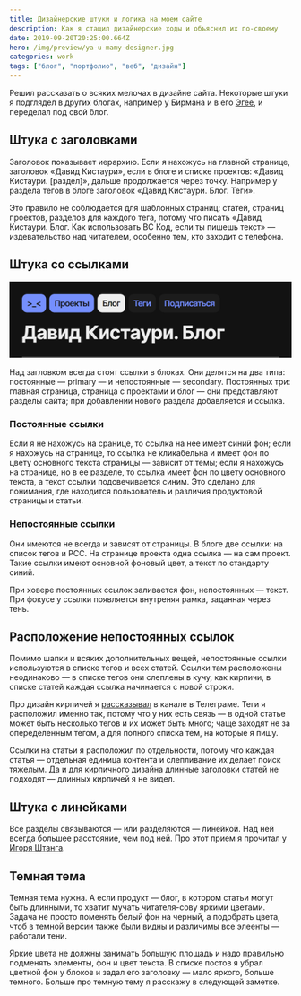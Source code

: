 ```yaml
---
title: Дизайнерские штуки и логика на моем сайте
description: Как я стащил дизайнерские ходы и объяснил их по-своему
date: 2019-09-20T20:25:00.664Z
hero: /img/preview/ya-u-mamy-designer.jpg
categories: work
tags: ["блог", "портфолио", "веб", "дизайн"]
---
```


Решил рассказать о всяких мелочах в дизайне сайта. Некоторые штуки я подглядел в других блогах, например у Бирмана и в его [Эгее](https://blogengine.ru), и переделал под свой блог.

## Штука с заголовками

Заголовок показывает иерархию. Если я нахожусь на главной странице, заголовок «Давид Кистаури», если в блоге и списке проектов: «Давид Кистаури. [раздел]», дальше продолжается через точку. Например у раздела тегов в блоге заголовок «Давид Кистаури. Блог. Теги».

Это правило не соблюдается для шаблонных страниц: статей, страниц проектов, разделов для каждого тега, потому что писать «Давид Кистаури. Блог. Как использовать ВС Код, если ты пишешь текст» — издевательство над читателем, особенно тем, кто заходит с телефона.

## Штука со ссылками

![Ссылки в блоге — первые две можно нажать, третью — нет, потому что мы и так находимся в блоге, а еще две — дополнительные: у блога есть теги и на него можно подписаться](blog-links.jpg "Ссылки в блоге — первые две можно нажать, третью — нет, потому что мы и так находимся в блоге, а еще две — дополнительные: у блога есть теги и на него можно подписаться")

Над загловком всегда стоят ссылки в блоках. Они делятся на два типа: постоянные — primary — и непостоянные — secondary. Постоянных три: главная страница, страница с проектами и блог — они представляют разделы сайта; при добавлении нового раздела добавляется и ссылка.

### Постоянные ссылки

Если я не нахожусь на сранице, то ссылка на нее имеет синий фон; если я нахожусь на странице, то ссылка не кликабельна и имеет фон по цвету основного текста страницы — зависит от темы; если я нахожусь на странице, но в ее разделе, то ссылка имеет фон по цвету основного текста, а текст ссылки подсвечивается синим. Это сделано для понимания, где находится пользователь и различия продуктовой страницы и статьи.

### Непостоянные ссылки

Они имеются не всегда и зависят от страницы. В блоге две ссылки: на список тегов и РСС. На странице проекта одна ссылка — на сам проект. Такие ссылки имеют основной фоновый цвет, а текст по стандарту синий.

При ховере постоянных ссылок заливается фон, непостоянных — текст. При фокусе у ссылки появляется внутреняя рамка, заданная через тень.

## Расположение непостоянных ссылок

Помимо шапки и всяких дополнительных вещей, непостоянные ссылки используются в списке тегов и всех статей. Ссылки там расположены неодинаково — в списке тегов они слеплены в кучу, как кирпичи, в списке статей каждая ссылка начинается с новой строки.

Про дизайн кирпичей я [рассказывал](https://t.me/dtroode_channel/419) в канале в Телеграме. Теги я расположил именно так, потому что у них есть связь — в одной статье может быть несколько тегов и их может быть много; чаще заходят не за опеределенным тегом, а для полного списка тем, на которые я пишу.

Ссылки на статьи я расположил по отдельности, потому что каждая статья — отдельная единица контента и слепливание их делает поиск тяжелым. Да и для кирпичного дизайна длинные заголовки статей не подходят — длинных кирпичей я не видел.

## Штука с линейками

Все разделы связываются — или разделяются — линейкой. Над ней всегда большее расстояние, чем под ней. Про этот прием я прочитал у [Игоря Штанга](https://nobelfaik.livejournal.com/175918.html).

## Темная тема

Темная тема нужна. А если продукт — блог, в котором статьи могут быть длинными, то хватит мучать читателя-сову яркими цветами. Задача не просто поменять белый фон на черный, а подобрать цвета, чтоб в темной версии также были видны и различимы все элеенты — работали тени.

Яркие цвета не должны занимать большую площадь и надо правильно подменять элементы, фон и цвет текста. В списке постов я убрал цветной фон у блоков и задал его заголовку — мало яркого, больше темного. Больше про темную тему я расскажу в следующей заметке.
